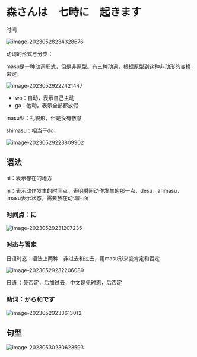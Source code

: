 # 森さんは　七時に　起きます

时间

![image-20230528234328676](https://qingbin.oss-cn-chengdu.aliyuncs.com/img/2023/20230528234330.png)

动词的形式与分类：

masu是一种动词形式，但是非原型。有三种动词，根据原型到这种非动形的变换来定。

![image-20230529222421447](https://qingbin.oss-cn-chengdu.aliyuncs.com/img/2023/20230529222422.png)

- wo：自动，表示自己主动
- ga：他动，表示全部都放假

masu型：礼貌形，但是没有敬意

shimasu：相当于do，



![image-20230529223809902](https://qingbin.oss-cn-chengdu.aliyuncs.com/img/2023/20230529223811.png)





## 语法

ni：表示存在的地方

ni：表示动作发生的时间点，表明瞬间动作发生的那一点，desu，arimasu，imasu表示状态，需要放在动词后面

### 时间点：に

![image-20230529231207235](https://qingbin.oss-cn-chengdu.aliyuncs.com/img/2023/20230529231208.png)

### 时态与否定

日语时态：语法上两种：非过去和过去，用masu形来变肯定和否定

![image-20230529232206089](https://qingbin.oss-cn-chengdu.aliyuncs.com/img/2023/20230529232207.png)



日语 ：先否定，后加过去，中文是先时态，后否定



### 助词：から和です

![image-20230529233613012](https://qingbin.oss-cn-chengdu.aliyuncs.com/img/2023/20230529233614.png)



## 句型

![image-20230530230623593](https://qingbin.oss-cn-chengdu.aliyuncs.com/img/2023/20230530230628.png)

